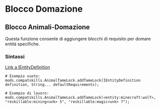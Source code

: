 # Blocco Domazione

## Blocco Animali-Domazione

Questa funzione consente di aggiungere blocchi di requisito per domare entità specifiche.

### Sintassi

[Link a IEntityDefinition](/Vanilla/Entities/IEntityDefinition/)

    # Esempio vuoto:
    mods.compatskills.AnimalTameLock.addTameLock(IEntityDefinition definition, String... defaultRequirements);
    
    # Esempio di lavoro:
    mods.compatskills.AnimalTameLock.addTameLock(<entity:minecraft:wolf>, "reskillable:mining<unk> 5", "reskillable:magic<unk> 7");